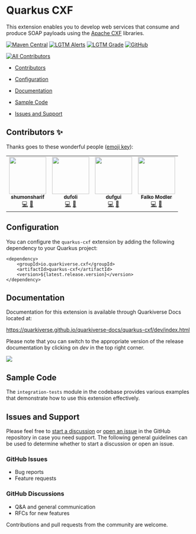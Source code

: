 # Quarkus CXF

This extension enables you to develop web services that consume and produce SOAP payloads using the [Apache CXF](https://cxf.apache.org/) libraries.

[![Maven Central](https://img.shields.io/maven-central/v/io.quarkiverse.cxf/quarkus-cxf?logo=apache-maven&style=for-the-badge)](https://search.maven.org/artifact/io.quarkiverse.cxf/quarkus-cxf)
[![LGTM Alerts](https://img.shields.io/lgtm/alerts/github/quarkiverse/quarkus-cxf?logo=lgtm&style=for-the-badge)](https://lgtm.com/projects/g/quarkiverse/quarkus-cxf/alerts/)
[![LGTM Grade](https://img.shields.io/lgtm/grade/java/github/quarkiverse/quarkus-cxf?logo=lgtm&style=for-the-badge)](https://lgtm.com/projects/g/quarkiverse/quarkus-cxf/context:java)
[![GitHub](https://img.shields.io/github/license/quarkiverse/quarkus-cxf?color=blue&style=for-the-badge)](https://github.com/quarkiverse/quarkus-cxf/blob/master/LICENSE)
<!-- ALL-CONTRIBUTORS-BADGE:START - Do not remove or modify this section -->
[![All Contributors](https://img.shields.io/badge/all_contributors-4-orange.svg?style=flat-square)](#contributors-)
<!-- ALL-CONTRIBUTORS-BADGE:END -->

-   [Contributors](#contributors-)

-   [Configuration](#configuration)

-   [Documentation](#documentation)

-   [Sample Code](#sample-code)

-   [Issues and Support](#issues-and-support)

## Contributors ✨

Thanks goes to these wonderful people ([emoji key](https://allcontributors.org/docs/en/emoji-key)):

<!-- ALL-CONTRIBUTORS-LIST:START - Do not remove or modify this section -->
<!-- prettier-ignore-start -->
<!-- markdownlint-disable -->
<table>
  <tr>
    <td align="center"><a href="https://github.com/shumonsharif"><img src="https://avatars2.githubusercontent.com/u/13334073?v=4?s=100" width="100px;" alt=""/><br /><sub><b>shumonsharif</b></sub></a><br /><a href="https://github.com/quarkiverse/quarkus-cxf/commits?author=shumonsharif" title="Code">💻</a> <a href="#maintenance-shumonsharif" title="Maintenance">🚧</a></td>
    <td align="center"><a href="https://github.com/dufoli"><img src="https://avatars0.githubusercontent.com/u/202057?v=4?s=100" width="100px;" alt=""/><br /><sub><b>dufoli</b></sub></a><br /><a href="https://github.com/quarkiverse/quarkus-cxf/commits?author=dufoli" title="Code">💻</a> <a href="#maintenance-dufoli" title="Maintenance">🚧</a></td>
    <td align="center"><a href="https://github.com/dufgui"><img src="https://avatars0.githubusercontent.com/u/237211?v=4?s=100" width="100px;" alt=""/><br /><sub><b>dufgui</b></sub></a><br /><a href="https://github.com/quarkiverse/quarkus-cxf/commits?author=dufgui" title="Code">💻</a> <a href="#maintenance-dufgui" title="Maintenance">🚧</a></td>
    <td align="center"><a href="https://github.com/famod"><img src="https://avatars.githubusercontent.com/u/22860528?v=4?s=100" width="100px;" alt=""/><br /><sub><b>Falko Modler</b></sub></a><br /><a href="https://github.com/quarkiverse/quarkus-cxf/commits?author=famod" title="Code">💻</a> <a href="#maintenance-famod" title="Maintenance">🚧</a></td>
  </tr>
</table>

<!-- markdownlint-restore -->
<!-- prettier-ignore-end -->

<!-- ALL-CONTRIBUTORS-LIST:END -->

## Configuration

You can configure the `quarkus-cxf` extension by adding the following dependency to your Quarkus project:

    <dependency>
        <groupId>io.quarkiverse.cxf</groupId>
        <artifactId>quarkus-cxf</artifactId>
        <version>${latest.release.version}</version>
    </dependency>

## Documentation

Documentation for this extension is available through Quarkiverse Docs located at:

<https://quarkiverse.github.io/quarkiverse-docs/quarkus-cxf/dev/index.html>

Please note that you can switch to the appropriate version of the release documentation by clicking on *dev* in the top right corner.

![](https://user-images.githubusercontent.com/13334073/119669482-19640a80-be06-11eb-8184-9f063166276a.jpg)

## Sample Code

The `integration-tests` module in the codebase provides various examples that demonstrate how to use this extension effectively.

## Issues and Support

Please feel free to [start a discussion](https://github.com/quarkiverse/quarkus-cxf/discussions) or [open an issue](https://github.com/quarkiverse/quarkus-cxf/issues/new) in the GitHub repository in case you need support. The following general guidelines can be used to determine whether to start a discussion or open an issue.

### GitHub Issues
-   Bug reports
-   Feature requests

### GitHub Discussions
-   Q&A and general communication
-   RFCs for new features

Contributions and pull requests from the community are welcome.
